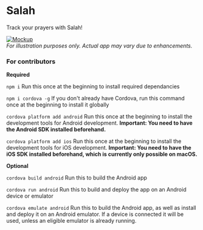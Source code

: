 # Salah

Track your prayers with Salah!

[![Mockup](https://media.discordapp.net/attachments/787102126606123038/791381788299362344/132143972_398462931468762_7390489076958054486_n.png?width=679&height=701)]()  
 _For illustration purposes only. Actual app may vary due to enhancements._

### For contributors

**Required**

`npm i`
Run this once at the beginning to install required dependancies

`npm i cordova -g`
If you don't already have Cordova, run this command once at the beginning to install it globally

`cordova platform add android`
Run this once at the beginning to install the development tools for Android
development. **Important: You need to have the Android SDK installed beforehand.**

`cordova platform add ios`
Run this once at the beginning to install the development tools for iOS
development. **Important: You need to have the iOS SDK installed beforehand, which is currently only possible on macOS.**

**Optional**

`cordova build android`
Run this to build the Android app

`cordova run android`
Run this to build and deploy the app on an Android device or emulator

`cordova emulate android`
Run this to build the Android app, as well as install and deploy it on an Android emulator. If a device is connected it will be used, unless an eligible emulator is already running.
